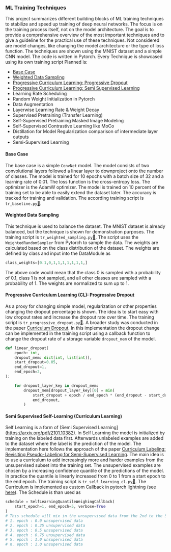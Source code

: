 ### ML Training Techniques
This project summarizes different building blocks of ML training techniques to stabilize and speed up training of deep neural networks. The focus is on the training process itself, not on the model architecture. The goal is to provide a comprehensive overview of the most important techniques and to give a guideline for the practical use of these techniques.
Not considered are model changes, like changing the model architecture or the type of loss function.
The techniques are shown using the MNIST dataset and a simple CNN model. The code is written in Pytorch.
Every Technique is showcased using its own training script
Planned is:
- [Base Case](#base-case)
- [Weighted Data Sampling](#weighted-data-sampling)
- [Progressive Curriculum Learning: Progressive Dropout](#progressive-curriculum-learning-progressive-dropout)
- [Progressive Curriculum Learning: Semi Supervised Learning](#progressive-curriculum-learning-semi-supervised-learning)
- Learning Rate Scheduling
- Random Weight Initialization in Pytorch
- Data Augmentation
- Layerwise Learning Rate & Weight Decay
- Supervised Pretraining (Transfer Learning)
- Self-Supervised Pretraining Masked Image Modeling
- Self-Supervised Contrastive Learning like MoCo
- Distillation for Model Regularization comparison of intermediate layer outputs
- Semi-Supervised Learning

#### Base Case
The base case is a simple `ConvNet` model. The model consists of two convolutional layers followed a linear layer to downproject onto the number of classes. The model is trained for 10 epochs with a batch size of 32 and a learning rate of 0.01. The loss function is the cross-entropy loss. The optimizer is the AdamW optimizer. The model is trained on 10 percent of the training set to be able to easily extend the dataset later. The accuracy is tracked for training and validation.
The according training script is `tr_baseline.py`[🔗](training/tr_baseline.py).

#### Weighted Data Sampling
This technique is used to balance the dataset. The MNIST dataset is already balanced, but the technique is shown for demonstration purposes. The training script is `tr_weighted_sampling.py`[🔗](training/tr_weighted_sampling.py). The script uses the `WeightedRandomSampler` from Pytorch to sample the data. The weights are calculated based on the class distribution of the dataset.  The weights are defined by class and input into the DataModule as 
```python
class_weights=[0.1,0,1,1,1,1,1,1,1,]
```
The above code would mean that the class 0 is sampled with a probability of 0.1, class 1 is not sampled, and all other classes are sampled with a probability of 1. The weights are normalized to sum up to 1. 
#### Progressive Curriculum Learning (CL): Progressive Dropout
As a proxy for changing simple model, regularization or other properties changing the dropout percentage is shown. 
The idea is to start easy with low dropout rates and increase the dropout rate over time. The training script is `tr_progressive_dropout.py`[🔗](training/tr_progressive_dropout.py). A broader study was conducted in the paper [Curriculum Dropout](https://arxiv.org/abs/1703.06229). 
In this implementation the dropout change can be implemented in the training script using a callback function to change the dropout rate of a storage variable `dropout_mem` of the model. 
```python
def linear_dropout(
    epoch: int,
    dropout_mem: dict[int, list[int]],
    start_dropout=0.05,
    end_dropout=1,
    end_epoch=2,
):

    for dropout_layer_key in dropout_mem:
        dropout_mem[dropout_layer_key][0] = min(
            start_dropout + epoch / end_epoch * (end_dropout - start_dropout),
            end_dropout,
        )
```
#### Semi Supervised Self-Learning (Curriculum Learning)
 Self Learning is a form of (Semi Supervised Learning](https://arxiv.org/pdf/2101.10382). In Self Learning the model is initialized by training on the labeled data first. Afterwards unlabeled examples are added to the dataset where the label is the prediction of the model. The implementation here follows the approach of the paper [Curriculum Labeling: Revisiting Pseudo-Labeling for Semi-Supervised Learning](https://cdn.aaai.org/ojs/16852/16852-13-20346-1-2-20210518.pdf). The main idea is to use a curriculum to add increasingly more and harder examples from the unsupervised subset into the training set. The unsupervised examples are chosen by a increasing confidence quantile of the predictions of the model. In practice the quantile is linearly increased from 0 to 1 from a start epoch to the end epoch. The training script is `tr_self_learning_cl.py`[🔗](training/tr_self_learning_cl.py). The Curriculum is implemented as custom Callback in pytorch lightning (see [here](training_callbacks/SelfLearningQuantileWeighingCallback.py)). The Schedule is than used as 
```python
schedule = SelfLearningQuantileWeighingCallback(
    start_epoch=1, end_epoch=5, verbose=True
)
# This schedule will mix in the unsupervised data from the 2nd to the 5th epoch
# 1. epoch : 0.0 unsupervised data
# 2. epoch : 0.25 unsupervised data
# 3. epoch : 0.5 unsupervised data
# 4. epoch : 0.75 unsupervised data
# 5. epoch : 1.0 unsupervised data
# n. epoch : 1.0 unsupervised data
```




